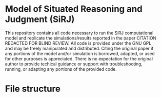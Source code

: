 # Model of Situated Reasoning and Judgment (SiRJ)
This repository contains all code necessary to run the SiRJ computational model and replicate the simulations/results reported in the paper CITATION REDACTED FOR BLIND REVIEW. All code is provided under the GNU GPL and may be freely manipulated and distributed. Citing the original paper if any portions of the model and/or simulation is borrowed, adapted, or used for other purposes is appreciated. There is no expectation for the original author to provide techical guidance or support with troubleshooting, running, or adapting any portions of the provided code.

# File structure
